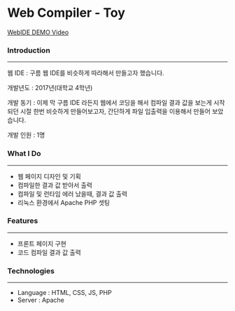# Web Compiler - Toy

[WebIDE DEMO Video](https://www.youtube.com/watch?v=uaJ6vJ5wU90)

### **Introduction**

---

웹 IDE  : 구름 웹 IDE를 비슷하게 따라해서 만들고자 했습니다.

개발년도 : 2017년(대학교 4학년)

개발 동기 : 이제 막 구름 IDE 라든지 웹에서 코딩을 해서 컴파일 결과 값을 보는게 시작되던 시절 한번 비슷하게 만들어보고자, 간단하게 파일 입출력을 이용해서 만들어 보았습니다. 

개발 인원 : 1명 

### What I Do

---

- 웹 페이지 디자인 및 기획
- 컴파일한 결과 값 받아서 출력
- 컴파일 및 런타임 에러 났을때, 결과 값 출력
- 리눅스 환경에서 Apache PHP 셋팅

### Features

---

- 프론트 페이지 구현
- 코드 컴파일 결과 값 출력

### Technologies

---

- Language : HTML, CSS, JS, PHP
- Server : Apache
